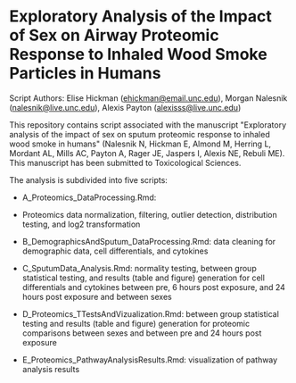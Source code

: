 # Exploratory Analysis of the Impact of Sex on Airway Proteomic Response to Inhaled Wood Smoke Particles in Humans

Script Authors: Elise Hickman (ehickman@email.unc.edu), Morgan Nalesnik (nalesnik@live.unc.edu), Alexis Payton (alexisss@live.unc.edu)

This repository contains script associated with the manuscript "Exploratory analysis of the impact of sex on sputum proteomic response to inhaled wood smoke in humans" (Nalesnik N, Hickman E, Almond M, Herring L, Mordant AL, Mills AC, Payton A, Rager JE, Jaspers I, Alexis NE, Rebuli ME). This manuscript has been submitted to Toxicological Sciences. 

The analysis is subdivided into five scripts:

- A_Proteomics_DataProcessing.Rmd:
-   Proteomics data normalization, filtering, outlier detection, distribution testing, and log2 transformation

- B_DemographicsAndSputum_DataProcessing.Rmd: data cleaning for demographic data, cell differentials, and cytokines

- C_SputumData_Analysis.Rmd: normality testing, between group statistical testing, and results (table and figure) generation for cell differentials and cytokines between pre, 6 hours post exposure, and 24 hours post exposure and between sexes
  
- D_Proteomics_TTestsAndVizualization.Rmd: between group statistical testing and results (table and figure) generation for proteomic comparisons between sexes and between pre and 24 hours post exposure
  
- E_Proteomics_PathwayAnalysisResults.Rmd: visualization of pathway analysis results
